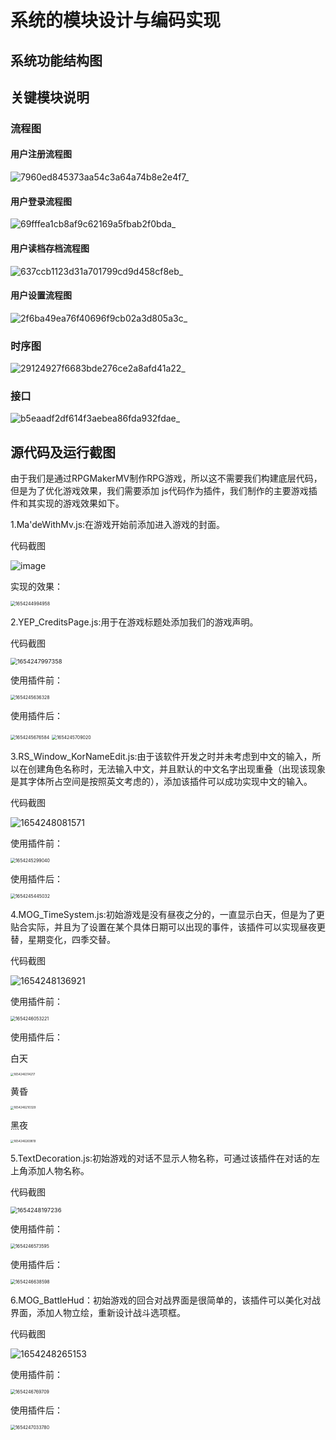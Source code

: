 # 系统的模块设计与编码实现

## 系统功能结构图

## 关键模块说明
### 流程图
#### 用户注册流程图

![7960ed845373aa54c3a64a74b8e2e4f7_](https://user-images.githubusercontent.com/99957976/171829910-bd5e65ba-59f6-4e9a-bf2d-747ea2616aa5.png)

#### 用户登录流程图

![69fffea1cb8af9c62169a5fbab2f0bda_](https://user-images.githubusercontent.com/99957976/171829990-4032b13f-5168-4661-be07-d5736a721a8a.png)

#### 用户读档存档流程图

![637ccb1123d31a701799cd9d458cf8eb_](https://user-images.githubusercontent.com/99957976/171830169-b908a244-68a7-4cdf-8834-4c29dd5ad5b8.png)

#### 用户设置流程图

![2f6ba49ea76f40696f9cb02a3d805a3c_](https://user-images.githubusercontent.com/99957976/171830234-47f3445b-d6b2-4bfb-975f-1c63627e297d.png)

### 时序图

![29124927f6683bde276ce2a8afd41a22_](https://user-images.githubusercontent.com/99957976/171829758-47ff1ca8-d9a8-4c4c-8796-bbd87409ae7d.png)

### 接口
![b5eaadf2df614f3aebea86fda932fdae_](https://user-images.githubusercontent.com/99957976/171830097-a9b68b45-cd1a-4b92-b931-1d72d4daf526.png)



## 源代码及运行截图

由于我们是通过RPGMakerMV制作RPG游戏，所以这不需要我们构建底层代码，但是为了优化游戏效果，我们需要添加 js代码作为插件，我们制作的主要游戏插件和其实现的游戏效果如下。

1.Ma'deWithMv.js:在游戏开始前添加进入游戏的封面。

代码截图

![image](https://user-images.githubusercontent.com/99957976/171831467-4b079310-de85-46af-96ac-0c21bae01a13.png)

实现的效果：

<img src="C:\Users\DELL\AppData\Roaming\Typora\typora-user-images\1654244994958.png" alt="1654244994958" style="zoom: 50%;" />

2.YEP_CreditsPage.js:用于在游戏标题处添加我们的游戏声明。

代码截图

<img src="C:\Users\DELL\AppData\Roaming\Typora\typora-user-images\1654247997358.png" alt="1654247997358" style="zoom:67%;" />

使用插件前：

<img src="C:\Users\DELL\AppData\Roaming\Typora\typora-user-images\1654245636328.png" alt="1654245636328" style="zoom:50%;" />

使用插件后：

<img src="C:\Users\DELL\AppData\Roaming\Typora\typora-user-images\1654245676584.png" alt="1654245676584" style="zoom:50%;" />

<img src="C:\Users\DELL\AppData\Roaming\Typora\typora-user-images\1654245709020.png" alt="1654245709020" style="zoom:50%;" />

3.RS_Window_KorNameEdit.js:由于该软件开发之时并未考虑到中文的输入，所以在创建角色名称时，无法输入中文，并且默认的中文名字出现重叠（出现该现象是其字体所占空间是按照英文考虑的），添加该插件可以成功实现中文的输入。

代码截图

![1654248081571](C:\Users\DELL\AppData\Roaming\Typora\typora-user-images\1654248081571.png)

使用插件前：

<img src="C:\Users\DELL\AppData\Roaming\Typora\typora-user-images\1654245299040.png" alt="1654245299040" style="zoom:50%;" />

使用插件后：

<img src="C:\Users\DELL\AppData\Roaming\Typora\typora-user-images\1654245445032.png" alt="1654245445032" style="zoom:50%;" />

4.MOG_TimeSystem.js:初始游戏是没有昼夜之分的，一直显示白天，但是为了更贴合实际，并且为了设置在某个具体日期可以出现的事件，该插件可以实现昼夜更替，星期变化，四季交替。

代码截图

![1654248136921](C:\Users\DELL\AppData\Roaming\Typora\typora-user-images\1654248136921.png)

使用插件前：

<img src="C:\Users\DELL\AppData\Roaming\Typora\typora-user-images\1654246053221.png" alt="1654246053221" style="zoom:50%;" />

使用插件后：

白天

<img src="C:\Users\DELL\AppData\Roaming\Typora\typora-user-images\1654246314217.png" alt="1654246314217" style="zoom:33%;" />

黄昏

<img src="C:\Users\DELL\AppData\Roaming\Typora\typora-user-images\1654246210329.png" alt="1654246210329" style="zoom: 33%;" />

黑夜

<img src="C:\Users\DELL\AppData\Roaming\Typora\typora-user-images\1654246269819.png" alt="1654246269819" style="zoom:33%;" />

5.TextDecoration.js:初始游戏的对话不显示人物名称，可通过该插件在对话的左上角添加人物名称。

代码截图

<img src="C:\Users\DELL\AppData\Roaming\Typora\typora-user-images\1654248197236.png" alt="1654248197236" style="zoom:67%;" />

使用插件前：

<img src="C:\Users\DELL\AppData\Roaming\Typora\typora-user-images\1654246573595.png" alt="1654246573595" style="zoom:50%;" />

使用插件后：

<img src="C:\Users\DELL\AppData\Roaming\Typora\typora-user-images\1654246638598.png" alt="1654246638598" style="zoom: 50%;" />

6.MOG_BattleHud：初始游戏的回合对战界面是很简单的，该插件可以美化对战界面，添加人物立绘，重新设计战斗选项框。

代码截图

![1654248265153](C:\Users\DELL\AppData\Roaming\Typora\typora-user-images\1654248265153.png)

使用插件前：

<img src="C:\Users\DELL\AppData\Roaming\Typora\typora-user-images\1654246769709.png" alt="1654246769709" style="zoom:50%;" />

使用插件后：

<img src="C:\Users\DELL\AppData\Roaming\Typora\typora-user-images\1654247033780.png" alt="1654247033780" style="zoom:50%;" />

